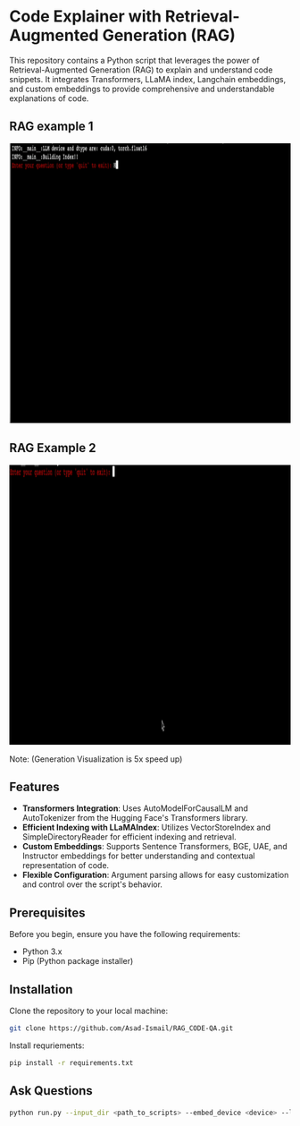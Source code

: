 # Code Explainer with Retrieval-Augmented Generation (RAG)

This repository contains a Python script that leverages the power of Retrieval-Augmented Generation (RAG) to explain and understand code snippets. It integrates Transformers, LLaMA index, Langchain embeddings, and custom embeddings to provide comprehensive and understandable explanations of code.

## RAG example 1 

<p align="center">
  <img src="artifacts/phenome.gif" alt="animated" width="800" height="500" />
</p>

## RAG Example 2

<p align="center">
  <img src="artifacts/scalecam.gif" alt="animated" width="800" height="500" />
</p>

Note: (Generation Visualization is 5x speed up)

## Features

- **Transformers Integration**: Uses AutoModelForCausalLM and AutoTokenizer from the Hugging Face's Transformers library.
- **Efficient Indexing with LLaMAIndex**: Utilizes VectorStoreIndex and SimpleDirectoryReader for efficient indexing and retrieval.
- **Custom Embeddings**: Supports Sentence Transformers, BGE, UAE, and Instructor embeddings for better understanding and contextual representation of code.
- **Flexible Configuration**: Argument parsing allows for easy customization and control over the script's behavior.

## Prerequisites

Before you begin, ensure you have the following requirements:

- Python 3.x
- Pip (Python package installer)

## Installation

Clone the repository to your local machine:

```bash
git clone https://github.com/Asad-Ismail/RAG_CODE-QA.git
```

Install requriements:

```bash
pip install -r requirements.txt
```

## Ask Questions

```bash
python run.py --input_dir <path_to_scripts> --embed_device <device> --llm_device <device> --model_name <model_name> --embedding_choice <embedding_type>
```


